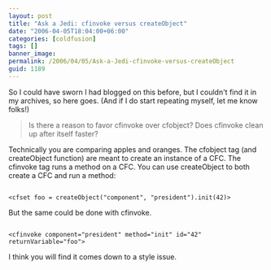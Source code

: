 ```yaml
---
layout: post
title: "Ask a Jedi: cfinvoke versus createObject"
date: "2006-04-05T18:04:00+06:00"
categories: [coldfusion]
tags: []
banner_image: 
permalink: /2006/04/05/Ask-a-Jedi-cfinvoke-versus-createObject
guid: 1189
---
```


So I could have sworn I had blogged on this before, but I couldn't find it in my archives, so here goes. (And if I do start repeating myself, let me know folks!)

<blockquote>
Is there a reason to favor cfinvoke over cfobject? Does cfinvoke clean up after itself faster?
</blockquote>

Technically you are comparing apples and oranges. The cfobject tag (and createObject function) are meant to create an instance of a CFC. The cfinvoke tag runs a method on a CFC. You can use createObject to both create a CFC and run a method:

<code>
&lt;cfset foo = createObject("component", "president").init(42)&gt;
</code>

But the same could be done with cfinvoke. 

<code>
&lt;cfinvoke component="president" method="init" id="42" returnVariable="foo"&gt;
</code>

I think you will find it comes down to a style issue.